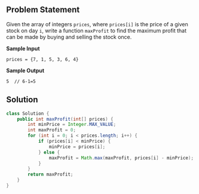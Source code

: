 

## Problem Statement

Given the array of integers `prices`, where `prices[i]` is the price of a given stock on day `i`, write a function `maxProfit` to find the maximum profit that can be made by buying and selling the stock once.

**Sample Input**
```
prices = {7, 1, 5, 3, 6, 4}
```

**Sample Output**
```
5  // 6-1=5
```

## Solution

```java
class Solution {
    public int maxProfit(int[] prices) {
        int minPrice = Integer.MAX_VALUE;
        int maxProfit = 0;
        for (int i = 0; i < prices.length; i++) {
            if (prices[i] < minPrice) {
                minPrice = prices[i];
            } else {
                maxProfit = Math.max(maxProfit, prices[i] - minPrice);
            }
        }
        return maxProfit;
    }
}
```